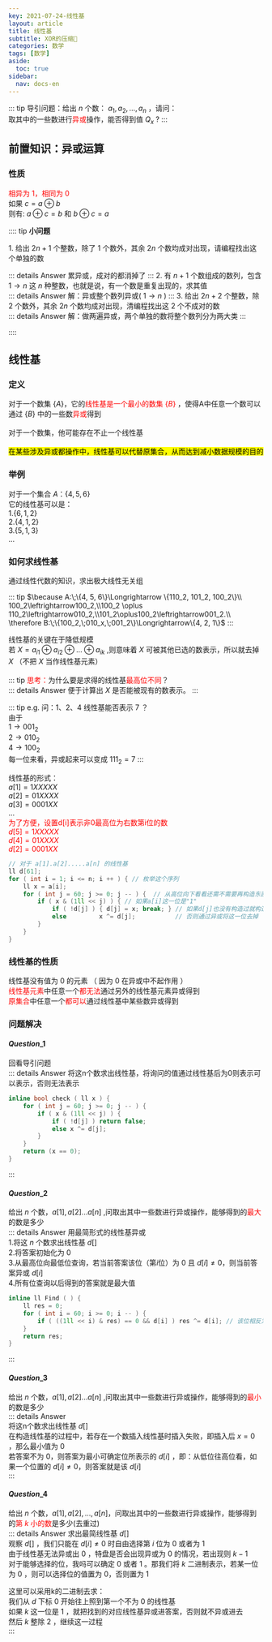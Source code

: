 ```yaml
---
key: 2021-07-24-线性基
layout: article
title: 线性基
subtitle: XOR的压缩🤔
categories: 数学
tags: [数学]
aside:
  toc: true
sidebar:
  nav: docs-en
---
```


::: tip
导引问题：给出 $n$ 个数： $a_1, a_2, ..., a_n$ ，请问：<br>取其中的一些数进行<span style="color:red;">异或</span>操作，能否得到值 $Q_x$ ?
:::

## 前置知识：异或运算
### 性质
<span style="color: red;">相异为 $1$，相同为 $0$</span><br>
如果 $c=a\oplus b$ <br>
则有: $a\oplus c=b$ 和 $b\oplus c=a$ <br>

:::: tip
<b>小问题</b>  

$1.$ 给出 $2n + 1$ 个整数，除了 $1$ 个数外，其余 $2n$ 个数均成对出现，请编程找出这个单独的数<br>

::: details Answer
累异或，成对的都消掉了
::: 
$2.$ 有 $n + 1$ 个数组成的数列，包含 $1\to n$ 这 $n$ 种整数，也就是说，有一个数是重复出现的，求其值<br>
::: details Answer
解：异或整个数列异或( $1\to n$ )
:::
$3.$ 给出 $2n + 2$ 个整数，除 $2$ 个数外，其余 $2n$ 个数均成对出现，清编程找出这 $2$ 个不成对的数<br> 
::: details Answer
解：做两遍异或，两个单独的数将整个数列分为两大类
:::

::::

## 线性基
### 定义
对于一个数集 $\{A\}$，它的<span style="color:red;">线性基是一个最小的数集 $\{B\}$ </span>，使得A中任意一个数可以通过 $\{B\}$ 中的一些数<span style="color:red;">异或</span>得到<br><br>
对于一个数集，他可能存在不止一个线性基<br><br>
<mark>在某些涉及异或都操作中，线性基可以代替原集合，从而达到减小数据规模的目的</mark>
### 举例
对于一个集合 $A：\{4, 5, 6\}$<br>
它的线性基可以是：  
$1.\{6, 1, 2\}$<br>
$2.\{4, 1, 2\}$<br>
$3.\{5, 1, 3\}$<br>
$\dots$<br>

### 如何求线性基

通过线性代数的知识，求出极大线性无关组<br>

::: tip
$\because A:\;\{4, 5, 6\}\Longrightarrow \{110_2, 101_2, 100_2\}\\
100_2\leftrightarrow100_2,\\100_2 \oplus 110_2\leftrightarrow010_2,\\101_2\oplus100_2\leftrightarrow001_2.\\
\therefore B:\;\{100_2,\;010_x,\;001_2\}\Longrightarrow\{4, 2, 1\}$
:::

线性基的关键在于降低规模<br>
若 $X=a_{i1}\oplus a_{i2}\oplus ...\oplus a_{ik}$ ,则意味着 $X$ 可被其他已选的数表示，所以就去掉 $X$ （不把 $X$ 当作线性基元素）<br><br>
::: tip
<span style="color:red;">思考：</span>为什么要是求得的线性基<span style="color:red;">最高位不同</span>？<br>
::: details Answer
便于计算出 $X$ 是否能被现有的数表示。
:::

::: tip e.g.
问：$1、2、4$ 线性基能否表示 $7$ ？  
由于  
$1\rightarrow001_2$   
$2\rightarrow010_2$  
$4\rightarrow100_2$  
每一位来看，异或起来可以变成 $111_2=7$ 
:::
  
线性基的形式：  
$a[1]=1XXXXX$  
$a[2]=01XXXX$  
$a[3]=0001XX$  
$\dots$  
<span style="color:red;">为了方便，设置d[i]表示非0最高位为右数第i位的数  
$d[5]=1XXXXX$  
$d[4]=01XXXX$  
$d[2]=0001XX$  </span>  

```cpp
// 对于 a[1].a[2].....a[n] 的线性基
ll d[61];
for ( int i = 1; i <= n; i ++ ) { // 枚举这个序列
	ll x = a[i];
	for ( int j = 60; j >= 0; j -- ) {  // 从高位向下看看还需不需要再构造东西了
		if ( x & (1ll << j) ) { // 如果a[i]这一位是"1"
			if ( !d[j] ) { d[j] = x; break; } // 如果d[j]也没有构造过就构造一下
			else         x ^= d[j];           // 否则通过异或将这一位去掉
		}
	}
}
```

### 线性基的性质
线性基没有值为 $0$ 的元素 （ 因为 $0$ 在异或中不起作用 ）  
<span style="color:red;">线性基元素</span>中任意一个<span style="color: red;">都无法</span>通过另外的线性基元素异或得到  
<span style="color:red;">原集合</span>中任意一个<span style="color: red;">都可以</span>通过线性基中某些数异或得到  

### 问题解决 

#### $Question\_1$
回看导引问题   
::: details Answer
将这n个数求出线性基，将询问的值通过线性基后为0则表示可以表示，否则无法表示  

```cpp
inline bool check ( ll x ) {
	for ( int j = 60; j >= 0; j -- ) {
		if ( x & (1ll << j) ) {
			if ( !d[j] ) return false;
			else x ^= d[j];
		}
	}
	return (x == 0);
}
```
:::
  
    
#### $Question\_2$

给出 $n$ 个数，$a[1],a[2]...a[n]$ ,问取出其中一些数进行异或操作，能够得到的<span style="color: red;">最大</span>的数是多少  
::: details Answer
用最简形式的线性基异或  
1.将这 $n$ 个数求出线性基 $d[]$  
2.将答案初始化为 $0$  
3.从最高位向最低位查询，若当前答案该位（第$i$位）为 $0$ 且 $d[i]\neq 0$，则当前答案异或 $d[i]$  
4.所有位查询以后得到的答案就是最大值  

```cpp
inline ll Find ( ) {
	ll res = 0;
	for ( int i = 60; i >= 0; i -- ) {
		if ( ((1ll << i) & res) == 0 && d[i] ) res ^= d[i]; // 该位相反为1
	}
	return res;
}
```
:::
  
#### $Question\_3$
给出 $n$ 个数，$a[1],a[2]...a[n]$ ,问取出其中一些数进行异或操作，能够得到的<span style="color: red;">最小</span>的数是多少  
::: details Answer  
将这n个数求出线性基 $d[]$  
在构造线性基的过程中，若存在一个数插入线性基时插入失败，即插入后 $x=0$ ，那么最小值为 $0$   
若答案不为 $0$，则答案为最小可确定位所表示的 $d[i]$ ，即：从低位往高位看，如果一个位置的 $d[i]\neq0$，则答案就是该 $d[i]$  
:::
  
#### $Question\_4$  
给出 $n$ 个数，$a[1],a[2],...,a[n]$，问取出其中的一些数进行异或操作，能够得到的<span style="color: red;">第 $k$ 小的数</span>是多少(去重过)  
::: details Answer
求出最简线性基 $d[]$  
观察 $d[]$ ，我们只能在 $d[i]\neq0$ 时自由选择第 $i$ 位为 $0$ 或者为 $1$  
由于线性基无法异或出 $0$ ，特盘是否会出现异或为 $0$ 的情况，若出现则 $k-1$   
对于能够选择的位，我吗可以确定 $0$ 或者 $1$ 。那我们将 $k$ 二进制表示，若某一位为 $0$ ，则可以选择位的值置为 $0$，否则置为 $1$   
    
这里可以采用k的二进制去求：  
我们从 $d$ 下标 $0$ 开始往上照到第一个不为 $0$ 的线性基  
如果 $k$ 这一位是 $1$ ，就把找到的对应线性基异或进答案，否则就不异或进去  
然后 $k$ 整除 $2$ ，继续这一过程  
:::
